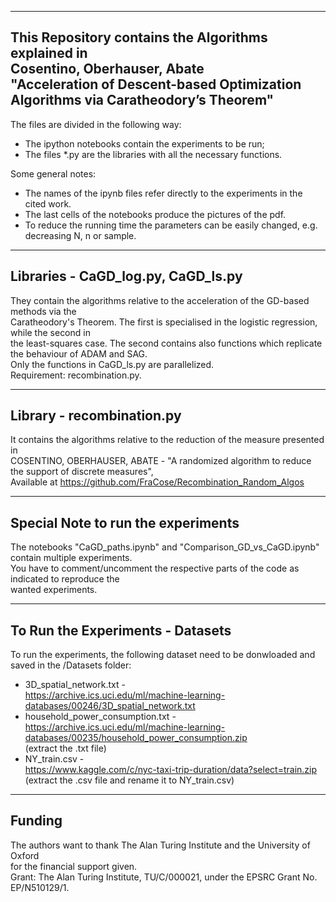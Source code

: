 ---------------------------------------------------
This Repository contains the Algorithms explained in<br />
Cosentino, Oberhauser, Abate<br />
"Acceleration of Descent-based Optimization Algorithms via Caratheodory’s Theorem"<br />
---------------------------------------------------

The files are divided in the following way:<br />
- The ipython notebooks contain the experiments to be run;<br />
- The files *.py are the libraries with all the necessary functions.<br />

Some general notes:<br />
- The names of the ipynb files refer directly to the experiments in the cited work.<br />
- The last cells of the notebooks produce the pictures of the pdf.<br />
- To reduce the running time the parameters can be easily changed, e.g. decreasing N, n or sample.<br />

---------------------------------------------------
Libraries - CaGD_log.py, CaGD_ls.py
---------------------------------------------------
They contain the algorithms relative to the acceleration of the GD-based methods via the<br /> 
Caratheodory's Theorem. The first is specialised in the logistic regression, while the second in<br /> 
the least-squares case. The second contains also functions which replicate the behaviour of ADAM and SAG.<br />
Only the functions in CaGD_ls.py are parallelized.<br />
Requirement: recombination.py.

----------------------------------------------------
Library - recombination.py 
----------------------------------------------------
It contains the algorithms relative to the reduction of the measure presented in <br /> 
COSENTINO, OBERHAUSER, ABATE - "A randomized algorithm to reduce the support of discrete measures",<br /> 
Available at https://github.com/FraCose/Recombination_Random_Algos

----------------------------------------------------
Special Note to run the experiments
----------------------------------------------------
The notebooks "CaGD_paths.ipynb" and "Comparison_GD_vs_CaGD.ipynb" contain multiple experiments.<br />
You have to comment/uncomment the respective parts of the code as indicated to reproduce the <br />
wanted experiments. <br />

---------------------------------------------------
To Run the Experiments - Datasets
---------------------------------------------------
To run the experiments, the following dataset need to be donwloaded and saved in the /Datasets folder:<br />
- 3D_spatial_network.txt - <br />
https://archive.ics.uci.edu/ml/machine-learning-databases/00246/3D_spatial_network.txt<br />
- household_power_consumption.txt - <br />
https://archive.ics.uci.edu/ml/machine-learning-databases/00235/household_power_consumption.zip<br />
(extract the .txt file)<br />
- NY_train.csv - <br />
https://www.kaggle.com/c/nyc-taxi-trip-duration/data?select=train.zip<br />
(extract the .csv file and rename it to NY_train.csv)<br />

---------------------------------------------------
Funding
---------------------------------------------------
The authors want to thank The Alan Turing Institute and the University of Oxford<br />
for the financial support given.<br />
Grant: The Alan Turing Institute, TU/C/000021, under the EPSRC Grant No. EP/N510129/1.<br />

